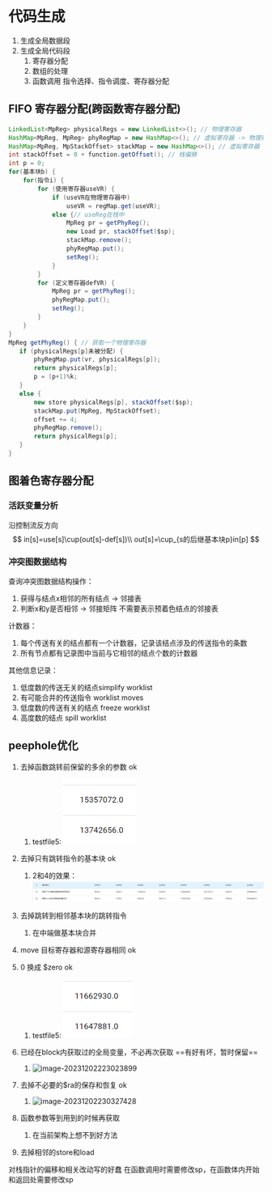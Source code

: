 # 代码生成
1. 生成全局数据段
2. 生成全局代码段 
   1. 寄存器分配
   2. 数组的处理
   3. 函数调用
   指令选择、指令调度、寄存器分配
## FIFO 寄存器分配(跨函数寄存器分配)
```java
LinkedList<MpReg> physicalRegs = new LinkedList<>(); // 物理寄存器
HashMap<MpReg, MpReg> phyRegMap = new HashMap<>(); // 虚拟寄存器 -> 物理寄存器
HashMap<MpReg, MpStackOffset> stackMap = new HashMap<>(); // 虚拟寄存器 -> 栈偏移
int stackOffset = 0 + function.getOffset(); // 栈偏移
int p = 0;
for(基本块b) {
    for(指令i) {
        for (使用寄存器useVR) {
            if (useVR在物理寄存器中)
                useVR = regMap.get(useVR);
            else {// useReg在栈中
            	MpReg pr = getPhyReg();
                new Load pr, stackOffset($sp);
                stackMap.remove();
                phyRegMap.put();
                setReg();
            }
        }   
        for (定义寄存器defVR) {
            MpReg pr = getPhyReg();
            phyRegMap.put();
            setReg();
        }
    }
}
MpReg getPhyReg() { // 获取一个物理寄存器
   if (physicalRegs[p]未被分配) {
       phyRegMap.put(vr, physicalRegs[p]);
       return physicalRegs[p];
       p = (p+1)%k;
   }
   else {
       new store physicalRegs[p], stackOffset($sp);
       stackMap.put(MpReg, MpStackOffset);
       offset += 4;
       phyRegMap.remove();
       return physicalRegs[p];
   }
}
```
## 图着色寄存器分配
### 活跃变量分析

沿控制流反方向
$$
in[s]=use[s]\cup(out[s]-def[s])\\
out[s]=\cup_{s的后继基本块p}in[p]
$$


### 冲突图数据结构
查询冲突图数据结构操作：
1. 获得与结点x相邻的所有结点 -> 邻接表
2. 判断x和y是否相邻 -> 邻接矩阵
不需要表示预着色结点的邻接表

计数器：
1. 每个传送有关的结点都有一个计数器，记录该结点涉及的传送指令的条数
2. 所有节点都有记录图中当前与它相邻的结点个数的计数器

其他信息记录：
1. 低度数的传送无关的结点simplify worklist
2. 有可能合并的传送指令 worklist moves
3. 低度数的传送有关的结点 freeze worklist
4. 高度数的结点 spill worklist

## peephole优化
1. 去掉函数跳转前保留的多余的参数 ok
   1. testfile5:  ![img1.png](..\image\img1.png)
2. 去掉只有跳转指令的基本块 ok
   1. 2和4的效果：![img2.png](..\image\img2.png)
3. 去掉跳转到相邻基本块的跳转指令
   1. 在中端做基本块合并
4. move 目标寄存器和源寄存器相同 ok
5. 0 换成 $zero ok
   1. testfile5: ![img3.png](..\image\img3.png)
6. 已经在block内获取过的全局变量，不必再次获取   ==有好有坏，暂时保留==
   1. ![image-20231202223023899](https://s2.loli.net/2023/12/02/HZPQdjcLGUN9EwY.png)
7. 去掉不必要的$ra的保存和恢复 ok
   1. ![image-20231202230327428](https://s2.loli.net/2023/12/02/B76DSeiYkyMJLVt.png)

8. 函数参数等到用到的时候再获取 
   1. 在当前架构上想不到好方法

9. 去掉相邻的store和load


对栈指针的偏移和相关改动写的好蠢
在函数调用时需要修改sp，在函数体内开始和返回处需要修改sp
